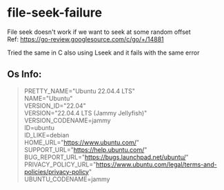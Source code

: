# file-seek-failure

File seek doesn't work if we want to seek at some random offset <br>
Ref: https://go-review.googlesource.com/c/go/+/14881

Tried the same in C also using Lseek and it fails with the same error

## Os Info: 
> PRETTY_NAME="Ubuntu 22.04.4 LTS" <br>
> NAME="Ubuntu" <br>
> VERSION_ID="22.04" <br>
> VERSION="22.04.4 LTS (Jammy Jellyfish)" <br>
> VERSION_CODENAME=jammy <br>
> ID=ubuntu <br>
> ID_LIKE=debian <br>
> HOME_URL="https://www.ubuntu.com/" <br>
> SUPPORT_URL="https://help.ubuntu.com/" <br>
> BUG_REPORT_URL="https://bugs.launchpad.net/ubuntu/" <br>
> PRIVACY_POLICY_URL="https://www.ubuntu.com/legal/terms-and-policies/privacy-policy" <br>
> UBUNTU_CODENAME=jammy <br>
